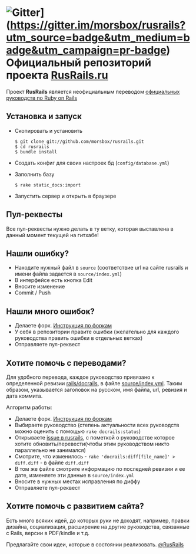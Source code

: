 ![Gitter](https://badges.gitter.im/Join%20Chat.svg)](https://gitter.im/morsbox/rusrails?utm_source=badge&utm_medium=badge&utm_campaign=pr-badge)
Официальный репозиторий проекта [RusRails.ru](http://rusrails.ru)
=================================================================

Проект **RusRails** является неофициальным переводом [официальных руководств по Ruby on Rails](http://guides.rubyonrails.org/)

Установка и запуск
------------------

* Скопировать и установить

    ```
    $ git clone git://github.com/morsbox/rusrails.git
    $ cd rusrails
    $ bundle install
    ```

* Создать конфиг для своих настроек бд (`config/database.yml`)

* Заполнить базу

    ```
    $ rake static_docs:import
    ```

* Запустить сервер и открыть в браузере

Пул-реквесты
-----------

Все пул-реквесты нужно делать в ту ветку, которая выставлена в данный момент текущей на гитхабе!

Нашли ошибку?
-------------

* Находите нужный файл в `source` (соответствие url на сайте rusrails и имени файла задается в `source/index.yml`)
* В интерфейсе есть кнопка Edit
* Вносите изменение
* Commit / Push

Нашли много ошибок?
-------------------

* Делаете форк. [Инструкция по форкам](http://help.github.com/fork-a-repo/)
* У себя в репозитории правите ошибки (желательно для каждого руководства править ошибки в отдельных ветках)
* Отправляете пул-реквест

Хотите помочь с переводами?
---------------------------

Для удобного перевода, каждое руководство привязано к определенной ревизии [rails/docrails](https://github.com/rails/docrails/tree/master/guides/source),
в файле [source/index.yml](https://github.com/morsbox/rusrails/blob/master/source/index.yml).
Таким образом, указывается заголовок на русском, имя файла, url, ревизия и дата коммита.

Алгоритм работы:

* Делаете форк. [Инструкция по форкам](http://help.github.com/fork-a-repo/)
* Выбираете руководство (степень актуальности всех руководств можно оценить с помощью `rake docrails:status`)
* Открываете [issue в rusrails](https://github.com/morsbox/rusrails/issues), с пометкой о руководстве которое хотите обновить/перевести(чтобы этим руководством никто параллельно не занимался)
* Смотрите, что изменилось - `rake 'docrails:diff[file_name]' > diff.diff` - в файле `diff.diff`
* В том же файле смотрите информацию по последней ревизии и ее дате, изменяете эти данные в `source/index.yml`
* Вносите в нужных местах исправления по диффу
* Отправляете пул-реквест

Хотите помочь с развитием сайта?
--------------------------------

Есть много всяких идей, до которых руки не доходят, например, правки дизайна, социализация, расширение на другие руководства, связанные с Rails, версии в PDF/kindle и т.д.

Предлагайте свои идеи, которые в состоянии реализовать. [@RusRails](http://twitter.com/rusrails)
